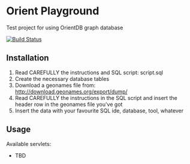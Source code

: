 # Orient Playground
Test project for using OrientDB graph database

[![Build Status](https://travis-ci.org/lcappuccio/OrientPlayGround.svg?branch=master)](https://travis-ci.org/lcappuccio/OrientPlayGround)

## Installation
1. Read CAREFULLY the instructions and SQL script: script.sql
2. Create the necessary database tables
3. Download a geonames file from: http://download.geonames.org/export/dump/
4. Read CAREFULLY the instructions in the SQL script and insert the header row in the geonames file you've got
5. Insert the data with your favourite SQL ide, database, tool, whatever

## Usage
Available servlets:
* TBD
